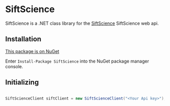 SiftScience
===========

SiftScience is a .NET class library for the  [SiftScience](https://siftscience.com) SiftScience web api. 

## Installation

[This package is on NuGet](https://www.nuget.org/packages/SiftScience/)

Enter `Install-Package SiftScience` into the NuGet package manager console.

## Initializing

```csharp

SiftScienceClient siftClient = new SiftScienceClient("<Your Api key>");

```
